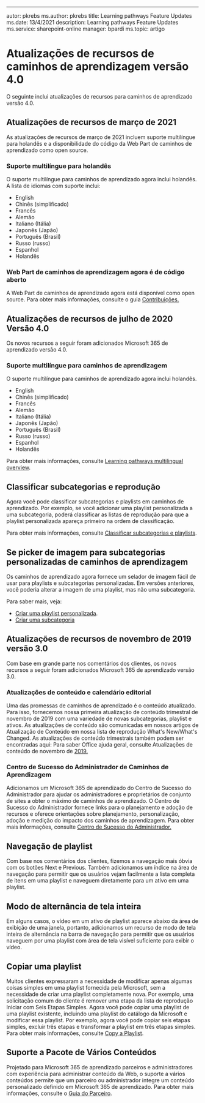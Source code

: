 ---
autor: pkrebs ms.author: pkrebs title: Learning pathways Feature Updates ms.date: 13/4/2021 description: Learning pathways Feature Updates ms.service: sharepoint-online manager: bpardi ms.topic: artigo

# <a name="learning-pathways-version-40-feature-updates"></a>Atualizações de recursos de caminhos de aprendizagem versão 4.0
O seguinte inclui atualizações de recursos para caminhos de aprendizado versão 4.0.  

## <a name="march-2021-feature-updates"></a>Atualizações de recursos de março de 2021
As atualizações de recursos de março de 2021 incluem suporte multilíngue para holandês e a disponibilidade do código da Web Part de caminhos de aprendizado como open source. 

### <a name="multilingual-support-for-dutch"></a>Suporte multilíngue para holandês 
O suporte multilíngue para caminhos de aprendizado agora inclui holandês. A lista de idiomas com suporte inclui: 
- English     
- Chinês (simplificado) 
- Francês 
- Alemão 
- Italiano (Itália) 
- Japonês (Japão) 
- Português (Brasil) 
- Russo (russo) 
- Espanhol
- Holandês 

### <a name="learning-pathways-web-part-is-now-open-source"></a>Web Part de caminhos de aprendizagem agora é de código aberto
A Web Part de caminhos de aprendizado agora está disponível como open source. Para obter mais informações, consulte o guia [Contribuições.](https://github.com/pnp/custom-learning-office-365#contributions)

## <a name="july-2020-version-40-feature-updates"></a>Atualizações de recursos de julho de 2020 Versão 4.0 

Os novos recursos a seguir foram adicionados Microsoft 365 de aprendizado versão 4.0. 

### <a name="multilingual-support-for-learning-pathways"></a>Suporte multilíngue para caminhos de aprendizagem 
O suporte multilíngue para caminhos de aprendizado agora inclui holandês. 
- English     
- Chinês (simplificado) 
- Francês 
- Alemão 
- Italiano (Itália) 
- Japonês (Japão) 
- Português (Brasil) 
- Russo (russo) 
- Espanhol
- Holandês 


Para obter mais informações, consulte [Learning pathways multilingual overview](custom_overview.md). 

## <a name="sort-subcategories-and-playlists"></a>Classificar subcategorias e reprodução

Agora você pode classificar subcategorias e playlists em caminhos de aprendizado. Por exemplo, se você adicionar uma playlist personalizada a uma subcategoria, poderá classificar as listas de reprodução para que a playlist personalizada apareça primeiro na ordem de classificação. 

Para obter mais informações, consulte [Classificar subcategorias e playlists](custom_sortsubplay.md). 

## <a name="image-picker-for-learning-pathways-custom-subcategories"></a>Se picker de imagem para subcategorias personalizadas de caminhos de aprendizagem 
Os caminhos de aprendizado agora fornece um selador de imagem fácil de usar para playlists e subcategorias personalizadas.  Em versões anteriores, você poderia alterar a imagem de uma playlist, mas não uma subcategoria.  

Para saber mais, veja:
- [Criar uma playlist personalizada](custom_createnewplaylist.md). 
- [Criar uma subcategoria](custom_createnewcat.md)

## <a name="november-2019-version-30-feature-updates"></a>Atualizações de recursos de novembro de 2019 versão 3.0
Com base em grande parte nos comentários dos clientes, os novos recursos a seguir foram adicionados Microsoft 365 de aprendizado versão 3.0.

### <a name="content-updates-and-editorial-calendar"></a>Atualizações de conteúdo e calendário editorial
Uma das promessas de caminhos de aprendizado é o conteúdo atualizado. Para isso, fornecemos nossa primeira atualização de conteúdo trimestral de novembro de 2019 com uma variedade de novas subcategorias, playlist e ativos. As atualizações de conteúdo são comunicadas em nossos artigos de Atualização de Conteúdo em nossa lista de reprodução What's New/What's Changed. As atualizações de conteúdo trimestrais também podem ser encontradas aqui: Para saber Office ajuda geral, consulte Atualizações de conteúdo de novembro de [2019.](custom_contentupdates.md)

### <a name="learning-pathways-admin-success-center"></a>Centro de Sucesso do Administrador de Caminhos de Aprendizagem
Adicionamos um Microsoft 365 de aprendizado do Centro de Sucesso do Administrador para ajudar os administradores e proprietários de conjunto de sites a obter o máximo de caminhos de aprendizado. O Centro de Sucesso do Administrador fornece links para o planejamento e adoção de recursos e oferece orientações sobre planejamento, personalização, adoção e medição do impacto dos caminhos de aprendizagem. Para obter mais informações, consulte [Centro de Sucesso do Administrador.](custom_successcenter.md)

## <a name="playlist-navigation"></a>Navegação de playlist
Com base nos comentários dos clientes, fizemos a navegação mais óbvia com os botões Next e Previous. Também adicionamos um índice na área de navegação para permitir que os usuários vejam facilmente a lista completa de itens em uma playlist e naveguem diretamente para um ativo em uma playlist.

## <a name="toggle-full-screen-mode"></a>Modo de alternância de tela inteira
Em alguns casos, o vídeo em um ativo de playlist aparece abaixo da área de exibição de uma janela, portanto, adicionamos um recurso de modo de tela inteira de alternância na barra de navegação para permitir que os usuários naveguem por uma playlist com área de tela visível suficiente para exibir o vídeo.

## <a name="copy-a-playlist"></a>Copiar uma playlist
Muitos clientes expressaram a necessidade de modificar apenas algumas coisas simples em uma playlist fornecida pela Microsoft, sem a necessidade de criar uma playlist completamente nova. Por exemplo, uma solicitação comum do cliente é remover uma etapa da lista de reprodução Iniciar com Seis Etapas Simples. Agora você pode copiar uma playlist de uma playlist existente, incluindo uma playlist do catálogo da Microsoft e modificar essa playlist. Por exemplo, agora você pode copiar seis etapas simples, excluir três etapas e transformar a playlist em três etapas simples. Para obter mais informações, consulte [Copy a Playlist](custom_copyplaylist.md).

## <a name="multi-content-pack-support"></a>Suporte a Pacote de Vários Conteúdos
Projetado para Microsoft 365 de aprendizado parceiros e administradores com experiência para administrar conteúdo da Web, o suporte a vários conteúdos permite que um parceiro ou administrador integre um conteúdo personalizado definido em Microsoft 365 de aprendizado. Para obter mais informações, consulte o [Guia do Parceiro](custom_partnerguide.md).

